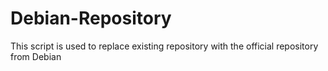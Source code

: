 # Debian-Repository
This script is used to replace existing repository with the official repository from Debian
